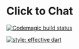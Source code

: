# Click to Chat

[![Codemagic build status](https://api.codemagic.io/apps/5e30a8c4cb13950018702eb4/5e30a8c4cb13950018702eb3/status_badge.svg)](https://codemagic.io/apps/5e30a8c4cb13950018702eb4/5e30a8c4cb13950018702eb3/latest_build)

[![style: effective dart](https://img.shields.io/badge/style-effective_dart-40c4ff.svg)](https://pub.dev/packages/effective_dart)
